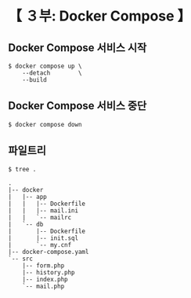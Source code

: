 # 【 ３부: Docker Compose 】

## Docker Compose 서비스 시작

```
$ docker compose up \
    --detach        \
    --build
```

## Docker Compose 서비스 중단

```
$ docker compose down
```

## 파일트리

```
$ tree .

.
|-- docker
|   |-- app
|   |   |-- Dockerfile
|   |   |-- mail.ini
|   |   `-- mailrc
|   `-- db
|       |-- Dockerfile
|       |-- init.sql
|       `-- my.cnf
|-- docker-compose.yaml
`-- src
    |-- form.php
    |-- history.php
    |-- index.php
    `-- mail.php
```
